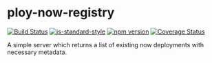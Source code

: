 # ploy-now-registry

[![Build Status](https://travis-ci.org/vigour-io/ploy-now-registry.svg?branch=master)](https://travis-ci.org/vigour-io/ploy-now-registry)
[![js-standard-style](https://img.shields.io/badge/code%20style-standard-brightgreen.svg)](http://standardjs.com/)
[![npm version](https://badge.fury.io/js/ploy-now-registry.svg)](https://badge.fury.io/js/ploy-now-registry)
[![Coverage Status](https://coveralls.io/repos/github/vigour-io/ploy-now-registry/badge.svg?branch=master)](https://coveralls.io/github/vigour-io/ploy-now-registry?branch=master)

A simple server which returns a list of existing now deployments with necessary metadata.
